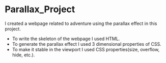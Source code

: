 # Parallax_Project
I created a webpage related to adventure using the parallax effect in this project.
- To write the skeleton of the webpage I used HTML.
- To generate the parallax effect I used 3 dimensional properties of CSS.
- To make it stable in the viewport I used CSS properties(size, overflow, hide, etc.).
